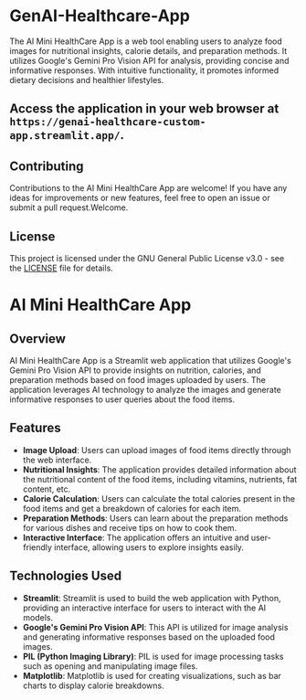 # GenAI-Healthcare-App
The AI Mini HealthCare App is a web tool enabling users to analyze food images for nutritional insights, calorie details, and preparation methods. It utilizes Google's Gemini Pro Vision API for analysis, providing concise and informative responses. With intuitive functionality, it promotes informed dietary decisions and healthier lifestyles.

## Access the application in your web browser at `https://genai-healthcare-custom-app.streamlit.app/`.

## Contributing

Contributions to the AI Mini HealthCare App are welcome! If you have any ideas for improvements or new features, feel free to open an issue or submit a pull request.Welcome.

## License

This project is licensed under the GNU General Public License v3.0 - see the [LICENSE](LICENSE) file for details.


# AI Mini HealthCare App

## Overview

AI Mini HealthCare App is a Streamlit web application that utilizes Google's Gemini Pro Vision API to provide insights on nutrition, calories, and preparation methods based on food images uploaded by users. The application leverages AI technology to analyze the images and generate informative responses to user queries about the food items.

## Features

- **Image Upload**: Users can upload images of food items directly through the web interface.
- **Nutritional Insights**: The application provides detailed information about the nutritional content of the food items, including vitamins, nutrients, fat content, etc.
- **Calorie Calculation**: Users can calculate the total calories present in the food items and get a breakdown of calories for each item.
- **Preparation Methods**: Users can learn about the preparation methods for various dishes and receive tips on how to cook them.
- **Interactive Interface**: The application offers an intuitive and user-friendly interface, allowing users to explore insights easily.

## Technologies Used

- **Streamlit**: Streamlit is used to build the web application with Python, providing an interactive interface for users to interact with the AI models.
- **Google's Gemini Pro Vision API**: This API is utilized for image analysis and generating informative responses based on the uploaded food images.
- **PIL (Python Imaging Library)**: PIL is used for image processing tasks such as opening and manipulating image files.
- **Matplotlib**: Matplotlib is used for creating visualizations, such as bar charts to display calorie breakdowns.



